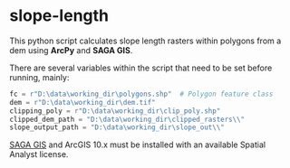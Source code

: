 # slope-length

This python script calculates slope length rasters within polygons from a dem using **ArcPy** and **SAGA GIS**.

There are several variables within the script that need to be set before running, mainly:

```python
fc = r"D:\data\working_dir\polygons.shp"  # Polygon feature class
dem = r"D:\data\working_dir\dem.tif"
clipping_poly = r"D:\data\working_dir\clip_poly.shp"
clipped_dem_path = "D:\data\working_dir\clipped_rasters\\"
slope_output_path = "D:\data\working_dir\slope_out\\"
```

[SAGA GIS](http://sourceforge.net/projects/saga-gis/) and ArcGIS 10.x must be installed with an available Spatial Analyst license. 
